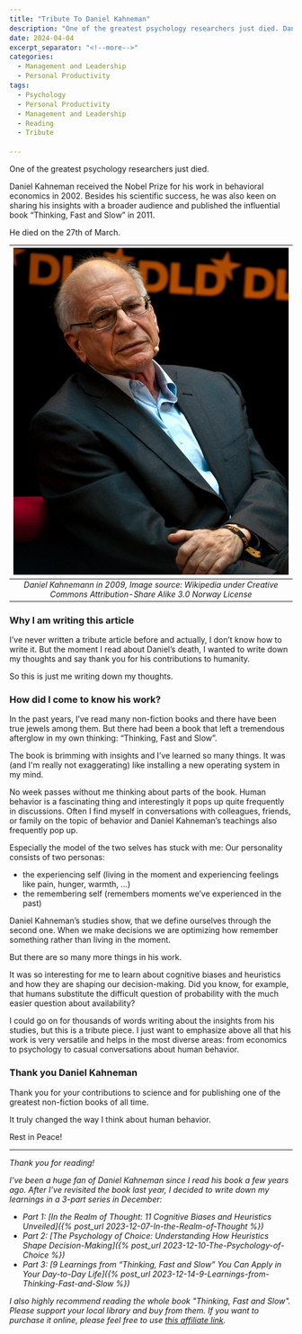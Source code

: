 ```yaml
---
title: "Tribute To Daniel Kahneman"
description: "One of the greatest psychology researchers just died. Daniel Kahneman received the Nobel Prize for his work in behavioral economics in 2002. Besides his scientific success, he was also keen on sharing his insights with a broader audience and published the influential book “Thinking, Fast and Slow” in 2011. He died on the 27th of March."
date: 2024-04-04
excerpt_separator: "<!--more-->"
categories:
  - Management and Leadership
  - Personal Productivity
tags:
  - Psychology
  - Personal Productivity
  - Management and Leadership
  - Reading
  - Tribute

---
```

One of the greatest psychology researchers just died.

Daniel Kahneman received the Nobel Prize for his work in behavioral economics in 2002. Besides his scientific success, he was also keen on sharing his insights with a broader audience and published the influential book “Thinking, Fast and Slow” in 2011.

He died on the 27th of March.

| ![image](/assets/images/Daniel_Kahneman.jpg) |
|:--:|
| *Daniel Kahnemann in 2009, Image source: Wikipedia under Creative Commons Attribution-Share Alike 3.0 Norway License* |

### Why I am writing this article

I’ve never written a tribute article before and actually, I don’t know how to write it. But the moment I read about Daniel’s death, I wanted to write down my thoughts and say thank you for his contributions to humanity.

So this is just me writing down my thoughts.

### How did I come to know his work?

In the past years, I’ve read many non-fiction books and there have been true jewels among them. But there had been a book that left a tremendous afterglow in my own thinking: “Thinking, Fast and Slow”.

The book is brimming with insights and I’ve learned so many things. It was (and I'm really not exaggerating) like installing a new operating system in my mind.

No week passes without me thinking about parts of the book. Human behavior is a fascinating thing and interestingly it pops up quite frequently in discussions. Often I find myself in conversations with colleagues, friends, or family on the topic of behavior and Daniel Kahneman’s teachings also frequently pop up.

Especially the model of the two selves has stuck with me: Our personality consists of two personas:

- the experiencing self (living in the moment and experiencing feelings like pain, hunger, warmth, …)
- the remembering self (remembers moments we’ve experienced in the past)

Daniel Kahneman’s studies show, that we define ourselves through the second one. When we make decisions we are optimizing how remember something rather than living in the moment.

But there are so many more things in his work.

It was so interesting for me to learn about cognitive biases and heuristics and how they are shaping our decision-making. Did you know, for example, that humans substitute the difficult question of probability with the much easier question about availability?

I could go on for thousands of words writing about the insights from his studies, but this is a tribute piece. I just want to emphasize above all that his work is very versatile and helps in the most diverse areas: from economics to psychology to casual conversations about human behavior.

### Thank you Daniel Kahneman

Thank you for your contributions to science and for publishing one of the greatest non-fiction books of all time.

It truly changed the way I think about human behavior.

Rest in Peace!

---

*Thank you for reading!*

*I’ve been a huge fan of Daniel Kahneman since I read his book a few years ago. After I’ve revisited the book last year, I decided to write down my learnings in a 3-part series in December:*
- *Part 1: [In the Realm of Thought: 11 Cognitive Biases and Heuristics Unveiled]({% post_url 2023-12-07-In-the-Realm-of-Thought %})*
- *Part 2: [The Psychology of Choice: Understanding How Heuristics Shape Decision-Making]({% post_url 2023-12-10-The-Psychology-of-Choice %})*
- *Part 3: [9 Learnings from “Thinking, Fast and Slow” You Can Apply in Your Day-to-Day Life]({% post_url 2023-12-14-9-Learnings-from-Thinking-Fast-and-Slow %})*

*I also highly recommend reading the whole book "Thinking, Fast and Slow". Please support your local library and buy from them. If you want to purchase it online, please feel free to use [this affiliate link](https://amzn.to/46iVUs8).*